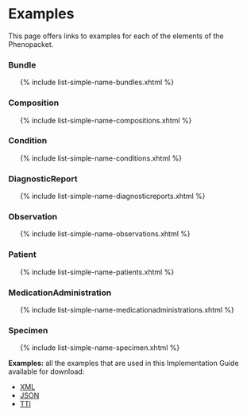 # Examples

This page offers links to examples for each of the elements of the Phenopacket.

### Bundle

<ul>{% include list-simple-name-bundles.xhtml %}</ul>

### Composition

<ul>{% include list-simple-name-compositions.xhtml %}</ul>

### Condition

<ul>{% include list-simple-name-conditions.xhtml %}</ul>

### DiagnosticReport

<ul>{% include list-simple-name-diagnosticreports.xhtml %}</ul>

### Observation

<ul>{% include list-simple-name-observations.xhtml %}</ul>

### Patient

<ul>{% include list-simple-name-patients.xhtml %}</ul>

### MedicationAdministration

<ul>{% include list-simple-name-medicationadministrations.xhtml %}</ul>

### Specimen

<ul>{% include list-simple-name-specimen.xhtml %}</ul>

**Examples:** all the examples that are used in this Implementation Guide available for download:

- [XML](examples.xml.zip)
- [JSON](examples.json.zip)
- [TTl](examples.ttl.zip)
